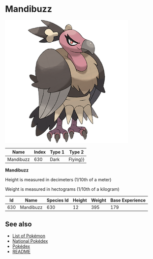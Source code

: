 # Mandibuzz


![Mandibuzz](images/630.png)

| **Name** | **Index** | **Type 1** | **Type 2** |
|----|----|----|----|
| Mandibuzz | 630 | Dark | Flying}} |

**Mandibuzz** 


Height is measured in decimeters (1/10th of a meter)

Weight is measured in hectograms (1/10th of a kilogram)

| **Id** | **Name** | **Species Id** | **Height** | **Weight** | **Base Experience** |
|--------|----------|----------------|------------|------------|---------------------|
| 630 | Mandibuzz | 630 | 12 | 395 | 179 |


## See also

- [List of Pokémon](../pokemon.md)
- [National Pokédex](../national_pokedex.md)
- [Pokédex](../pokedex.md)
- [README](../README.md)
